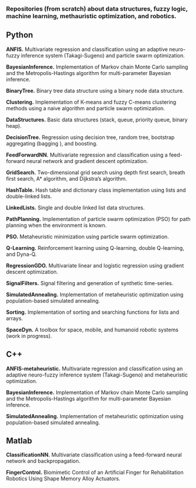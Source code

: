 ### Repositories (from scratch) about data structures, fuzzy logic, machine learning, methauristic optimization, and robotics.

## **Python**

**ANFIS.** Multivariate regression and classification using an adaptive neuro-fuzzy inference system (Takagi-Sugeno) and particle swarm optimization.

**BayesianInference.** Implementation of Markov chain Monte Carlo sampling and the Metropolis-Hastings algorithm for multi-parameter Bayesian inference.

**BinaryTree.** Binary tree data structure using a binary node data structure.

**Clustering.** Implementation of K-means and fuzzy C-means clustering methods using a naive algorithm and particle swarm optimization.

**DataStructures.** Basic data structures (stack, queue, priority queue, binary heap).

**DecisionTree.** Regression using decision tree, random tree, bootstrap aggregating (bagging ), and boosting.

**FeedForwardNN.** Multivariate regression and classification using a feed-forward neural network and gradient descent optimization.

**GridSearch.** Two-dimensional grid search using depth first search, breath first search, A* algorithm, and Dijkstra’s algorithm.

**HashTable.** Hash table and dictionary class implementation using lists and double-linked lists.

**LinkedLists.** Single and double linked list data structures.

**PathPlanning.** Implementation of particle swarm optimization (PSO) for path planning when the environment is known.

**PSO.** Metaheuristic minimization using particle swarm optimization.

**Q-Learning.** Reinforcement learning using Q-learning, double Q-learning, and Dyna-Q.

**RegressionGDO.** Multivariate linear and logistic regression using gradient descent optimization.

**SignalFilters.** Signal filtering and generation of synthetic time-series.

**SimulatedAnnealing.** Implementation of metaheuristic optimization using population-based simulated annealing.

**Sorting.** Implementation of sorting and searching functions for lists and arrays.

**SpaceDyn.** A toolbox for space, mobile, and humanoid robotic systems (work in progress).

## **C++**

**ANFIS-metaheuristic.** Multivariate regression and classification using an adaptive neuro-fuzzy inference system (Takagi-Sugeno) and metaheuristic optimization.

**BayesianInference.** Implementation of Markov chain Monte Carlo sampling and the Metropolis-Hastings algorithm for multi-parameter Bayesian inference.

**SimulatedAnnealing.** Implementation of metaheuristic optimization using population-based simulated annealing.

## **Matlab**

**ClassificationNN.** Multivariate classification using a feed-forward neural network and backpropagation.

**FingerControl.** Biomimetic Control of an Artificial Finger for Rehabilitation Robotics Using Shape Memory Alloy Actuators.

